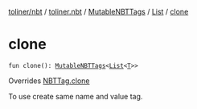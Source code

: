 [toliner/nbt](../../../index.md) / [toliner.nbt](../../index.md) / [MutableNBTTags](../index.md) / [List](index.md) / [clone](./clone.md)

# clone

`fun clone(): `[`MutableNBTTags`](../index.md)`<`[`List`](https://kotlinlang.org/api/latest/jvm/stdlib/kotlin.collections/-list/index.html)`<`[`T`](index.md#T)`>>`

Overrides [NBTTag.clone](../../-n-b-t-tag/clone.md)

To use create same name and value tag.

